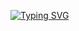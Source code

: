 
[![Typing SVG](https://readme-typing-svg.demolab.com/?lines=첫번째값;두번째값)](https://git.io/typing-svg)

